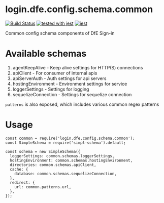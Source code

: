 # login.dfe.config.schema.common
[![Build Status](https://travis-ci.org/DFE-Digital/login.dfe.config.schema.common.svg?branch=master)](https://travis-ci.org/DFE-Digital/login.dfe.config.schema.common)
[![tested with jest](https://img.shields.io/badge/tested_with-jest-99424f.svg)](https://github.com/facebook/jest) [![jest](https://jestjs.io/img/jest-badge.svg)](https://github.com/facebook/jest)

Common config schema components of DfE Sign-in

# Available schemas

1. agentKeepAlive - Keep alive settings for HTTP(S) connections
2. apiClient - For consumer of internal apis
3. apiServerAuth - Auth settings for api servers
4. hostingEnvironment - Environment settings for service
5. loggerSettings - Settings for logging
6. sequelizeConnection - Settings for sequelize connection

`patterns` is also exposed, which includes various common regex patterns

# Usage
```
const common = require('login.dfe.config.schema.common');
const SimpleSchema = require('simpl-schema').default;

const schema = new SimpleSchema({
  loggerSettings: common.schemas.loggerSettings,
  hostingEnvironment: common.schemas.hostingEnvironment,
  directories: common.schemas.apiClient,
  cache: {
    database: common.schemas.sequelizeConnection,
  },
  redirect: {
    url: common.patterns.url,
  },
});
```